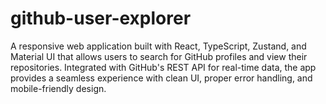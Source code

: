 # github-user-explorer
A responsive web application built with React, TypeScript, Zustand, and Material UI that allows users to search for GitHub profiles and view their repositories. Integrated with GitHub's REST API for real-time data, the app provides a seamless experience with clean UI, proper error handling, and mobile-friendly design.

